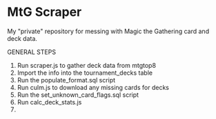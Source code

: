 # MtG Scraper

My "private" repository for messing with Magic the Gathering card and deck data.

GENERAL STEPS
1. Run scraper.js to gather deck data from mtgtop8
2. Import the info into the tournament_decks table
3. Run the populate_format.sql script
4. Run culm.js to download any missing cards for decks
5. Run the set_unknown_card_flags.sql script
6. Run calc_deck_stats.js
7. 
